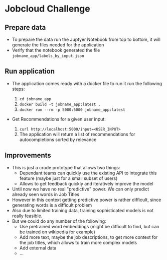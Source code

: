 # Jobcloud Challenge

## Prepare data

- To prepare the data run the Juptyer Notebook from top to bottom, it will generate the files needed for the application
- Verify that the notebook generated the file `jobname_app/labels_by_input.json`

## Run application

- The application comes ready with a docker file to run it run the following steps:
  1. `cd jobname_app`
  2. `docker build -t jobname_app:latest .`
  3. `docker run --rm -p 5000:5000 jobname_app:latest`

- Get Recommendations for a given user input:
  1. `curl http://localhost:5000/input=<USER_INPUT>`
  2. The application will return a list of recommendations for autocompletions sorted by relevance

## Improvements

- This is just a crude prototype that allows two things:
  - Dependant teams can quickly use the existing API to integrate this feature (maybe just for a small subset of users)
  - Allows to get feedback quickly and iteratively improve the model
- Until now we have no real "predictive" power. We can only predict already seen words in Job Titles
- However in this context getting predictive power is rather difficult, since generating words is a difficult problem
- Also due to limited training data, training sophisticated models is not really feasible.
- But we could do any number of the following:
  - Use pretrained word embeddings (might be difficult to find, but can be trained on wikipedia for example)
  - Add more text, maybe the job descriptions, to get more context for the job titles, which allows to train more complex models
  - Add external data
  - ...
